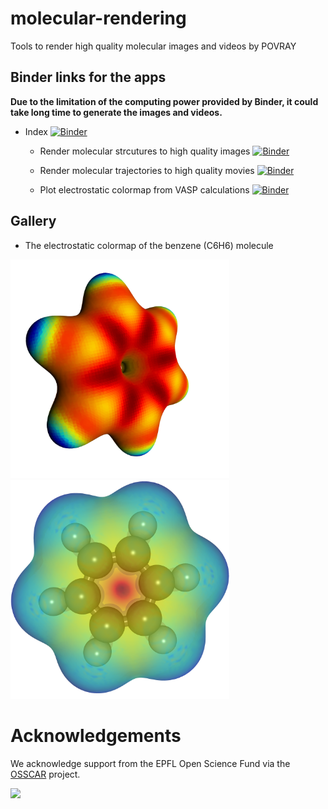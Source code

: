 # molecular-rendering

Tools to render high quality molecular images and videos by POVRAY

## Binder links for the apps
**Due to the limitation of the computing power provided by Binder, it could take long time 
to generate the images and videos.**

* Index 
[![Binder](https://mybinder.org/badge_logo.svg)](https://mybinder.org/v2/gh/osscar-org/molecular-rendering/master?urlpath=%2Fvoila%2Frender%2Fnotebooks%2Findex.ipynb)

    * Render molecular strcutures to high quality images
[![Binder](https://mybinder.org/badge_logo.svg)](https://mybinder.org/v2/gh/osscar-org/molecular-rendering/master?urlpath=%2Fvoila%2Frender%2Fnotebooks%2Fmolecular_rendering.ipynb)

    * Render molecular trajectories to high quality movies
[![Binder](https://mybinder.org/badge_logo.svg)](https://mybinder.org/v2/gh/osscar-org/molecular-rendering/master?urlpath=%2Fvoila%2Frender%2Fnotebooks%2Ftrajectory_rendering.ipynb)

    * Plot electrostatic colormap from VASP calculations
[![Binder](https://mybinder.org/badge_logo.svg)](https://mybinder.org/v2/gh/osscar-org/molecular-rendering/master?urlpath=%2Fvoila%2Frender%2Fnotebooks%2Fisosurface_rendering.ipynb)

## Gallery

* The electrostatic colormap of the benzene (C6H6) molecule

<div>
<img src="images/electrostatic_colormap.png" alt="drawing" width="350"/>
<img src="images/electrostatic_trans.png" alt="drawing" width="350"/>
</div>

# Acknowledgements

We acknowledge support from the EPFL Open Science Fund via the [OSSCAR](http://www.osscar.org) project.

<img src='http://www.osscar.org/wp-content/uploads/2019/03/OSSCAR-logo.png' width='230'>
